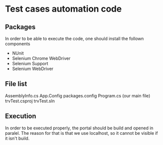 # Test cases automation code

Packages
---------
In order to be able to execute the code, one should install the follown components
  - NUnit
  - Selenium Chrome WebDriver
  - Selenium Support
  - Selenium WebDriver


File list
---------

  AssemblyInfo.cs
  App.Config
  packages.config
  Program.cs (our main file)
  trvTest.csproj
  trvTest.sln
  
 Execution
 ---------
 
 In order to be executed properly, the portal should be build and opened in paralel. The reason for that is that we use localhost, so it cannot be visible if it isn't build.
  
  
